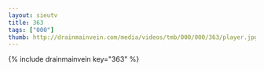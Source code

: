 ```yaml
--- 
layout: sieutv
title: 363
tags: ["000"]
thumb: http://drainmainvein.com/media/videos/tmb/000/000/363/player.jpg
---
```

{% include drainmainvein key="363" %} 
